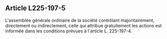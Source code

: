 Article L225-197-5
----
L'assemblée générale ordinaire de la société contrôlant majoritairement,
directement ou indirectement, celle qui attribue gratuitement les actions est
informée dans les conditions prévues à l'article L. 225-197-4.
